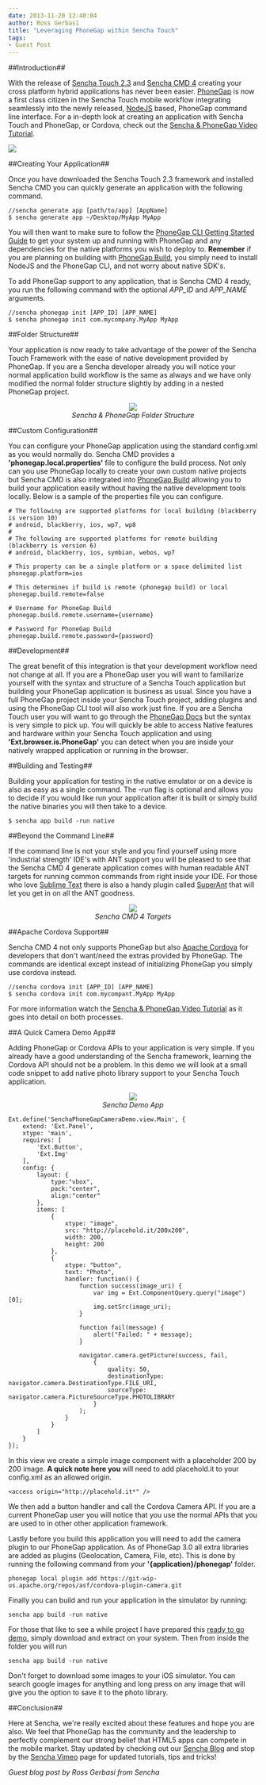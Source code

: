 ```yaml
---
date: 2013-11-20 12:40:04
author: Ross Gerbasi
title: "Leveraging PhoneGap within Sencha Touch"
tags:
- Guest Post
---
```



##Introduction##

With the release of [Sencha Touch 2.3](http://www.sencha.com/products/touch/) and [Sencha CMD 4](http://www.sencha.com/products/sencha-cmd/download) creating your cross platform hybrid applications has never been easier. [PhoneGap](http://phonegap.com/) is now a first class citizen in the Sencha Touch mobile workflow integrating seamlessly into the newly released, [NodeJS](http://nodejs.org/) based, PhoneGap command line interface. For a in-depth look at creating an application with Sencha Touch and PhoneGap, or Cordova, check out the [Sencha & PhoneGap Video Tutorial](https://vimeo.com/76568053).

![](/blog/uploads/2013-11/SenchaAndPhoneGap.png)


##Creating Your Application##

Once you have downloaded the Sencha Touch 2.3 framework and installed Sencha CMD you can quickly generate an application with the following command.

	//sencha generate app [path/to/app] [AppName]
	$ sencha generate app ~/Desktop/MyApp MyApp

You will then want to make sure to follow the [PhoneGap CLI Getting Started Guide](http://docs.phonegap.com/en/3.1.0/guide_cli_index.md.html#The%20Command-line%20Interface) to get your system up and running with PhoneGap and any dependencies for the native platforms you wish to deploy to. **Remember** if you are planning on building with [PhoneGap Build](http://build.phonegap.com), you simply need to install NodeJS and the PhoneGap CLI, and not worry about native SDK's.

To add PhoneGap support to any application, that is Sencha CMD 4 ready, you run the following command with the optional *APP_ID* and *APP_NAME* arguments.

	//sencha phonegap init [APP_ID] [APP_NAME]
	$ sencha phonegap init com.mycompany.MyApp MyApp


##Folder Structure##

Your application is now ready to take advantage of the power of the Sencha Touch Framework with the ease of native development provided by PhoneGap. If you are a Sencha developer already you will notice your normal application build workflow is the same as always and we have only modified the normal folder structure slightly by adding in a nested PhoneGap project.

<div style="text-align:center">
	<img src="/blog/uploads/2013-11/SenchaAndPhoneGapFolders.png"/>  <br />
	<i>Sencha &amp; PhoneGap Folder Structure</i>
</div>

##Custom Configuration##

You can configure your PhoneGap application using the standard config.xml as you would normally do. Sencha CMD provides a **'phonegap.local.properties'** file to configure the build process. Not only can you use PhoneGap locally to create your own custom native projects but Sencha CMD is also integrated into [PhoneGap Build](http://build.phonegap.com) allowing you to build your application easily without having the native development tools locally. Below is a sample of the properties file you can configure.

	# The following are supported platforms for local building (blackberry is version 10)
	# android, blackberry, ios, wp7, wp8
	#
	# The following are supported platforms for remote building (blackberry is version 6)
	# android, blackberry, ios, symbian, webos, wp7

	# This property can be a single platform or a space delimited list
	phonegap.platform=ios

	# This determines if build is remote (phonegap build) or local
	phonegap.build.remote=false

	# Username for PhoneGap Build
	phonegap.build.remote.username={username}

	# Password for PhoneGap Build
	phonegap.build.remote.password={password}


##Development##

The great benefit of this integration is that your development workflow need not change at all. If you are a PhoneGap user you will want to familiarize yourself with the syntax and structure of a Sencha Touch application but building your PhoneGap application is business as usual. Since you have a full PhoneGap project inside your Sencha Touch project, adding plugins and using the PhoneGap CLI tool will also work just fine. If you are a Sencha Touch user you will want to go through the [PhoneGap Docs](http://docs.phonegap.com) but the syntax is very simple to pick up. You will quickly be able to access Native features and hardware within your Sencha Touch application and using **'Ext.browser.is.PhoneGap'** you can detect when you are inside your natively wrapped application or running in the browser.


##Building and Testing##

Building your application for testing in the native emulator or on a device is also as easy as a single command. The *-run* flag is optional and allows you to decide if you would like run your application after it is built or simply build the native binaries you will then take to a device.

	$ sencha app build -run native



##Beyond the Command Line##

If the command line is not your style and you find yourself using more 'industrial strength' IDE's with ANT support you will be pleased to see that the Sencha CMD 4 generate application comes with human readable ANT targets for running common commands from right inside your IDE. For those who love [Sublime Text](http://www.sublimetext.com/) there is also a handy plugin called [SuperAnt](https://github.com/aphex/SuperAnt) that will let you get in on all the ANT goodness.

<div style="text-align:center">
	<img src="/blog/uploads/2013-11/SenchaCMDBuildTargets.png"/>  <br />
	<i>Sencha CMD 4 Targets</i>
</div>

##Apache Cordova Support##

Sencha CMD 4 not only supports PhoneGap but also [Apache Cordova](http://cordova.apache.org/) for developers that don't want/need the extras provided by PhoneGap. The commands are identical except instead of initializing PhoneGap you simply use cordova instead.

	//sencha cordova init [APP_ID] [APP_NAME]
	$ sencha cordova init com.mycompant.MyApp MyApp

For more information watch the [Sencha &amp; PhoneGap Video Tutorial](https://vimeo.com/76568053) as it goes into detail on both processes.



##A Quick Camera Demo App##


Adding PhoneGap or Cordova APIs to your application is very simple. If you already have a good understanding of the Sencha framework, learning the Cordova API should not be a problem. In this demo we will look at a small code snippet to add native photo library support to your Sencha Touch application.

<div style="text-align:center">
	<img src="/blog/uploads/2013-11/SenchaDemoApp.png"/>  <br />
	<i>Sencha Demo App</i>
</div>

	Ext.define('SenchaPhoneGapCameraDemo.view.Main', {
	    extend: 'Ext.Panel',
	    xtype: 'main',
	    requires: [
	        'Ext.Button',
	        'Ext.Img'
	    ],
	    config: {
	        layout: {
	            type:"vbox",
	            pack:"center",
	            align:"center"
	        },
	        items: [
	            {
	                xtype: "image",
	                src: "http://placehold.it/200x200",
	                width: 200,
	                height: 200
	            },
	            {
	                xtype: "button",
	                text: "Photo",
	                handler: function() {
	                    function success(image_uri) {
	                        var img = Ext.ComponentQuery.query("image")[0];
	                        img.setSrc(image_uri);
	                    }

	                    function fail(message) {
	                        alert("Failed: " + message);
	                    }

	                    navigator.camera.getPicture(success, fail,
	                        {
	                            quality: 50,
	                            destinationType: navigator.camera.DestinationType.FILE_URI,
	                            sourceType: navigator.camera.PictureSourceType.PHOTOLIBRARY
	                        }
	                    );
	                }
	            }
	        ]
	    }
	});

In this view we create a simple image component with a placeholder 200 by 200 image. **A quick note here you** will need to add placehold.it to your config.xml as an allowed origin.

	<access origin="http://placehold.it*" />

We then add a button handler and call the Cordova Camera API. If you are a current PhoneGap user you will notice that you use the normal APIs that you are used to in other other application framework.

Lastly before you build this application you will need to add the camera plugin to our PhoneGap application. As of PhoneGap 3.0 all extra libraries are added as plugins (Geolocation, Camera, File, etc). This is done by running the following command from your **'{application}/phonegap'** folder.

	phonegap local plugin add https://git-wip-us.apache.org/repos/asf/cordova-plugin-camera.git

Finally you can build and run your application in the simulator by running:

	sencha app build -run native

For those that like to see a while project I have prepared this [ready to go demo](/uploads/2013/11/SenchaPhoneGapCameraDemo.zip), simply download and extract on your system. Then from inside the folder you will run

	sencha app build -run native

Don't forget to download some images to your iOS simulator. You can search google images for anything and long press on any image that will give you the option to save it to the photo library.


##Conclusion##

Here at Sencha, we're really excited about these features and hope you are also. We feel that PhoneGap has the community and the leadership to perfectly complement our strong belief that HTML5 apps can compete in the mobile market. Stay updated by checking out our [Sencha Blog](http://www.sencha.com/blog/) and stop by the [Sencha Vimeo](https://vimeo.com/sencha) page for updated tutorials, tips and tricks!

*Guest blog post by Ross Gerbasi from Sencha*
